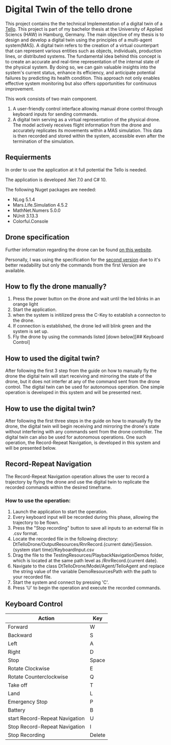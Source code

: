 # Digital Twin of the tello drone

This project contains the the technical Implementation of a digital twin of a [Tello](https://www.ryzerobotics.com/de/tello).
This project is part of my bachelor thesis at the University of Applied Sciencs (HAW) in Hamburg, Germany. 
The main objective of my thesis is to design and develop a digital twin using the principles of a multi-agent system(MAS). A digital twin refers to the creation of a virtual counterpart that can represent various entities such as objects, individuals, production lines, or distributed systems. The fundamental idea behind this concept is to create an accurate and real-time representation of the internal state of the physical system. By doing so, we can gain valuable insights into the system's current status, enhance its efficiency, and anticipate potential failures by predicting its health condition. This approach not only enables effective system monitoring but also offers opportunities for continuous improvement.

This work consists of two main component. 
1. A user-friendly control interface allowing manual drone control through keyboard inputs for sending commands.
2. A digital twin serving as a virtual representation of the physical drone. The model actively receives flight information from the drone and accurately replicates its movements within a MAS simulation. This data is then recorded and stored within the system, accessible even after the termination of the simulation.

## Requierments
In order to use the application at it full potential the Tello is needed.

The application is developed .Net 7.0 and C# 10.

The following Nuget packages are needed:
- NLog 5.1.4 
- Mars.Life.Simulation 4.5.2 
- MathNet.Numers 5.0.0
- NUnit 3.13.3
- Colorful.Console

## Drone specification
Further information regarding the drone can be found [on this website](https://dl-cdn.ryzerobotics.com/downloads/tello/20180910/Tello%20SDK%20Documentation%20EN_1.3.pdf
).

Personally, I was using the specification for the [second version](https://dl-cdn.ryzerobotics.com/downloads/Tello/Tello%20SDK%202.0%20User%20Guide.pdf
) due to it's better readability but only the commands from the first Version are available.

## How to fly the drone manually? 

1. Press the power button on the drone and wait until the led blinks in an orange light
2. Start the application.
3. when the system is initilized press the C-Key to establish a connecton to the drone.
4. If connection is established, the drone led will blink green and the system is set up.
5. Fly the drone by using the commands listed [down below][## Keyboard Control]

## How to used the digital twin?
After following the first 3 step from the guide on how to manually fly the drone the digital twin will start receiving and mirroring the state of the drone, but it does not interfer at any of the command sent from the drone control. The digital twin can be used for autonomous operation. One simple operation is developed in this system and will be presented next.

## How to use the digital twin?

After following the first three steps in the guide on how to manually fly the drone, the digital twin will begin receiving and mirroring the drone's state without interfering with any commands sent from the drone controller. The digital twin can also be used for autonomous operations. One such operation, the Record-Repeat Navigation, is developed in this system and will be presented below.

## Record-Repeat Navigation
 
The Record-Repeat Navigation operation allows the user to record a trajectory by flying the drone and use the digital twin to replicate the recorded commands within the desired timeframe.
### How to use the operation:

1. Launch the application to start the operation.
2. Every keyboard input will be recorded during this phase, allowing the trajectory to be flown.
3. Press the "Stop recording" button to save all inputs to an external file in .csv format.
4. Locate the recorded file in the following directory: DtTelloDrone/OutputResources/RnrRecord.{current date}/Session.{system start time}/KeyboardInput.csv
5. Drag the file to the TestingResources/PlaybackNavigationDemos folder, which is located at the same path level as /RnrRecord.{current date}.
6. Navigate to the class DtTelloDrone/Model/Agent/TelloAgent and replace the string value of the variable DemoResourcesPath with the path to your recorded file.
7. Start the system and connect by pressing 'C'.
8. Press 'U' to begin the operation and execute the recorded commands.

## Keyboard Control

| Action                          | Key    |
|---------------------------------|--------|
| Forward                         | W      |
| Backward                        | S      |
| Left                            | A      |
| Right                           | D      |
| Stop                            | Space  |
| Rotate Clockwise                | E      |
| Rotate Counterclockwise         | Q      |
| Take off                        | T      |
| Land                            | L      |
| Emergency Stop                  | P      |
| Battery                         | B      |
| start Record-Repeat Navigation  | U      |
| Stop Record-Repeat Navigation   | I      |
| Stop Recording                  | Delete |
